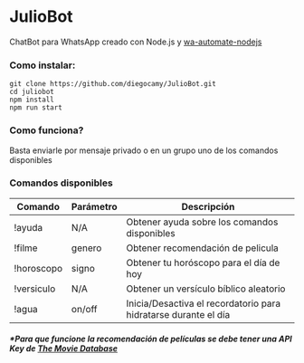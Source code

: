 # JulioBot

ChatBot para WhatsApp creado con Node.js y [wa-automate-nodejs](https://github.com/open-wa/wa-automate-nodejs)

### Como instalar:

    git clone https://github.com/diegocamy/JulioBot.git
    cd juliobot
    npm install
    npm run start

### Como funciona?

Basta enviarle por mensaje privado o en un grupo uno de los comandos disponibles

### Comandos disponibles

| Comando    | Parámetro | Descripción                                                     |
| ---------- | --------- | --------------------------------------------------------------- |
| !ayuda     | N/A       | Obtener ayuda sobre los comandos disponibles                    |
| !filme     | genero    | Obtener recomendación de pelicula                               |
| !horoscopo | signo     | Obtener tu horóscopo para el día de hoy                         |
| !versiculo | N/A       | Obtener un versículo bíblico aleatorio                          |
| !agua      | on/off    | Inicia/Desactiva el recordatorio para hidratarse durante el día |

##### \*Para que funcione la recomendación de películas se debe tener una API Key de [The Movie Database](https://www.themoviedb.org/)
